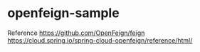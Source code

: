 # openfeign-sample

Reference
https://github.com/OpenFeign/feign
https://cloud.spring.io/spring-cloud-openfeign/reference/html/